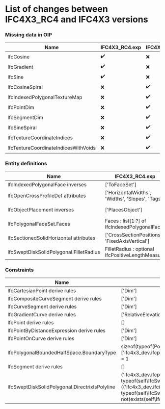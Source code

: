# List of changes between IFC4X3_RC4 and IFC4X3 versions

### Missing data in OIP

| Name                                 | IFC4X3_RC4.exp          | IFC4X3.exp         |
|--------------------------------------|-------------------------|--------------------|
| IfcCosine                            | :heavy_check_mark:      | :x:                |
| IfcGradient		               | :heavy_check_mark:      | :x:                |
| IfcSine                              | :heavy_check_mark:      | :x:                |
| IfcCosineSpiral                      |  :x:                    | :heavy_check_mark: |
| IfcIndexedPolygonalTextureMap        |  :x:                    | :heavy_check_mark: |
| IfcPointDim                          |  :x:                    | :heavy_check_mark: |
| IfcSegmentDim                        |  :x:                    | :heavy_check_mark: |
| IfcSineSpiral                        |  :x:                    | :heavy_check_mark: |
| IfcTextureCoordinateIndices          |  :x:                    | :heavy_check_mark: |
| IfcTextureCoordinateIndicesWithVoids |  :x:                    | :heavy_check_mark: |

### Entity definitions

| Name                                         | IFC4X3_RC4.exp                                      | IFC4X3.exp                                                       |
|----------------------------------------------|-----------------------------------------------------|------------------------------------------------------------------|
| IfcIndexedPolygonalFace inverses             | ['ToFaceSet']                                       | ['ToFaceSet', 'HasTexCoords']                                    |
| IfcOpenCrossProfileDef attributes            | ['HorizontalWidths', 'Widths', 'Slopes', 'Tags']    | ['HorizontalWidths', 'Widths', 'Slopes', 'Tags', 'OffsetPoint']  |
| IfcObjectPlacement inverses                  | ['PlacesObject']                                    | ['PlacesObject', 'ReferencedByPlacements']                       |
| IfcPolygonalFaceSet.Faces                    | Faces : list[1:?] of IfcIndexedPolygonalFace        | Faces : list[1:?] of unique IfcIndexedPolygonalFace              |
| IfcSectionedSolidHorizontal attributes       | ['CrossSectionPositions', 'FixedAxisVertical']      | ['CrossSectionPositions']                                        |
| IfcSweptDiskSolidPolygonal.FilletRadius      | FilletRadius : optional IfcPositiveLengthMeasure    | FilletRadius : optional IfcNonNegativeLengthMeasure              |

### Constraints

| Name                                                | IFC4X3_RC4.exp                                                                                                                                                                                                                                               | IFC4X3.exp                                                                                                                                                                                                                                |
|-----------------------------------------------------|--------------------------------------------------------------------------------------------------------------------------------------------------------------------------------------------------------------------------------------------------------------|-------------------------------------------------------------------------------------------------------------------------------------------------------------------------------------------------------------------------------------------|
| IfcCartesianPoint derive rules                      | ['Dim']                                                                                                                                                                                                                                                      | []                                                                                                                                                                                                                                        |
| IfcCompositeCurveSegment derive rules               | ['Dim']                                                                                                                                                                                                                                                      | []                                                                                                                                                                                                                                        |
| IfcCurveSegment derive rules                        | ['Dim']                                                                                                                                                                                                                                                      | []                                                                                                                                                                                                                                        |
| IfcGradientCurve derive rules                       | ['RelativeElevation']                                                                                                                                                                                                                                        | []                                                                                                                                                                                                                                        |
| IfcPoint derive rules                               | []	                                                                                                                                                                                                                                                     | ['Dim'] |
| IfcPointByDistanceExpression derive rules           | ['Dim']| []|
| IfcPointOnCurve derive rules                        | ['Dim']| []|
| IfcPolygonalBoundedHalfSpace.BoundaryType           | sizeof(typeof(PolygonalBoundary)*['ifc4x3_dev.ifcpolyline','ifc4x3_dev.ifccompositecurve']) = 1                                                                                                                                                              | sizeof(typeof(PolygonalBoundary)*['ifc4x3_dev.ifcpolyline','ifc4x3_dev.ifccompositecurve','ifc4x3_dev.ifcindexedpolycurve']) = 1                                                                                                          |    
| IfcSegment derive rules                             | []| ['Dim']|                                                                                                                                                                                                                                                      | ['AreaProfileTypes', 'CorrespondingSectionPositions', 'DirectrixIs3D', 'NoOffsets', 'SectionsSameType']                                                                                                                                   |
| IfcSweptDiskSolidPolygonal.DirectrixIsPolyline      | ('ifc4x3_dev.ifcpolyline' in typeof(self\IfcSweptDiskSolid.Directrix)) or (('ifc4x3_dev.ifcindexedpolycurve' in typeof(self\IfcSweptDiskSolid.Directrix)) and not(exists(self\IfcSweptDiskSolid.Directrix.Segments)))                                        | ('ifc4x3_dev.ifcpolyline' in typeof(self\IfcSweptDiskSolid.Directrix)) or (('ifc4x3_dev.ifcindexedpolycurve' in typeof(self\IfcSweptDiskSolid.Directrix)) and not(exists(self\IfcSweptDiskSolid.Directrix\IfcIndexedPolyCurve.Segments))) |